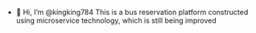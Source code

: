 - 👋 Hi, I’m @kingking784
This is a bus reservation platform constructed using microservice technology, which is still being improved

<!---
kingking784/kingking784 is a ✨ special ✨ repository because its `README.md` (this file) appears on your GitHub profile.
You can click the Preview link to take a look at your changes.
--->
